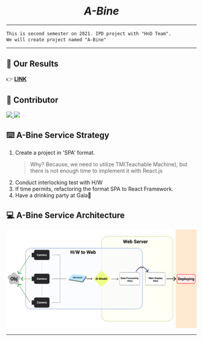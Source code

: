 <div>
  <h1 align="center"><i>A-Bine</i></h1>
</div>

---  

    This is second semester on 2021. IPD project with "HnD Team".  
    We will create project named "A-Bine"

---  
## **🍾 Our Results**
👉 **[LINK](https://jh9892.github.io/A_bine/)**

## **🤟 Contributor**
<a href="https://github.com/JH9892" align="center">
      <img src=https://img.shields.io/badge/HnD-JH9892-8442ff?style=square&labelColor=fffec9 />
</a>
<a href="https://github.com/YSG9808" align="center">
      <img src=https://img.shields.io/badge/HnD-YSG9808-00a66e?style=square&labelColor=fffec9 />
</a>

## **⌨️ A-Bine Service Strategy**  
1. Create a project in 'SPA' format.  
    > Why? Because, we need to utilize TM(Teachable Machine), but there is not enough time to implement it with React.js
2. Conduct interlocking test with H/W  
3. If time permits, refactoring the format SPA to React Framework.
4. Have a drinking party at Gala🍾

## **💻 A-Bine Service Architecture**

![service Architecture](https://github.com/JH9892/A_bine/blob/main/ref/architecture_design/our_architecture.png)  

--- 
